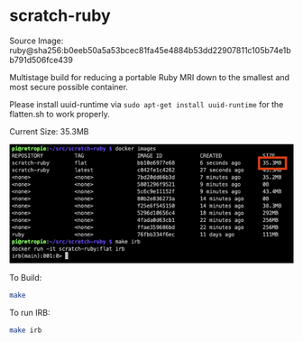 # scratch-ruby

Source Image: ruby@sha256:b0eeb50a5a53bcec81fa45e4884b53dd22907811c105b74e1bb791d506fce439

Multistage build for reducing a portable Ruby MRI down to the smallest and most secure possible container.

Please install uuid-runtime via ```sudo apt-get install uuid-runtime``` for the flatten.sh to work properly.


Current Size: 35.3MB

![Images Sizes](img/image-sizes.png "Images Sizes")

To Build:

``` sh
make
```

To run IRB:

``` sh
make irb
```
